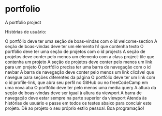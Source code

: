 # portfolio
A portfolio project

Histórias de usuário:

O portfólio deve ter uma seção de boas-vindas com o id welcome-section
A seção de boas-vindas deve ter um elemento h1 que contenha texto
O portfólio deve ter uma seção de projetos com o id projects
A seção de projetos deve conter pelo menos um elemento com a class project-tile que contenha um projeto
A seção de projetos deve conter pelo menos um link para um projeto
O portfólio precisa ter uma barra de navegação com o id navbar
A barra de navegação deve conter pelo menos um link clicável que navegue para seções diferentes da página
O portfólio deve ter um link com o id profile-link, que abra seu perfil no GitHub ou no freeCodeCamp em uma nova aba
O portfólio deve ter pelo menos uma media query
A altura da seção de boas-vindas deve ser igual à altura da viewport
A barra de navegação deve estar sempre na parte superior da viewport
Atenda às histórias de usuário e passe em todos os testes abaixo para concluir este projeto. Dê ao projeto o seu próprio estilo pessoal. Boa programação!

